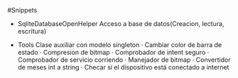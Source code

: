 #Snippets

- SqliteDatabaseOpenHelper
  Acceso a base de datos(Creacion, lectura, escritura)

- Tools
  Clase auxiliar con modelo singleton
  · Cambiar color de barra de estado
  · Compresion de bitmap
  · Comprobador de intent seguro
  · Comprobador de servicio corriendo
  · Manejador de bitmap
  · Convertidor de meses int a string
  · Checar si el dispositivo está conectado a internet
